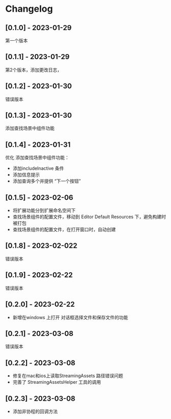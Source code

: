 # Changelog

## [0.1.0] - 2023-01-29

第一个版本

## [0.1.1] - 2023-01-29

第2个版本，添加更改日志，

## [0.1.2] - 2023-01-30

错误版本

## [0.1.3] - 2023-01-30

添加查找场景中组件功能

## [0.1.4] - 2023-01-31

优化 添加查找场景中组件功能：

- 添加includeInactive 条件
- 添加信息提示
- 添加查询多个并提供 “下一个按钮”

## [0.1.5] - 2023-02-06

- 将扩展功能分到扩展命名空间下
- 查找场景组件的配置文件，移动到 Editor Default Resources 下，避免构建时被打包
- 查找场景组件的配置文件，在打开窗口时，自动创建

## [0.1.8] - 2023-02-022

错误版本

## [0.1.9] - 2023-02-22

错误版本

## [0.2.0] - 2023-02-22

- 新增在windows 上打开 对话框选择文件和保存文件的功能

## [0.2.1] - 2023-03-08

错误版本

## [0.2.2] - 2023-03-08

- 修复在mac和ios上读取StreamingAssets 路径错误问题
- 完善了 StreamingAssetsHelper 工具的调用


## [0.2.3] - 2023-03-08

- 添加非协程的回调方法
